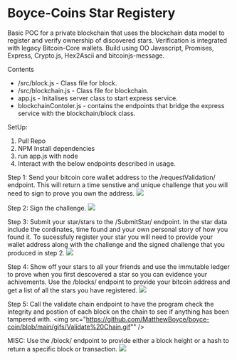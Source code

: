 # Boyce-Coins Star Registery

Basic POC for a private blockchain that uses the blockchain data model to register and verify ownership of discovered stars. Verification is integrated with legacy Bitcoin-Core wallets. Build using OO Javascript, Promises, Express, Crypto.js, Hex2Ascii and bitcoinjs-message.

Contents
- /src/block.js - Class file for block.
- /src/blockchain.js - Class file for blockchain.
- app.js - Initalises server class to start express service.
- blockchainContoler.js - contains the endpoints that bridge the express service with the blockchain/block class.

SetUp:
1. Pull Repo
2. NPM Install dependencies
3. run app.js with node
4. Interact with the below endpoints described in usage.

Step 1: Send your bitcoin core wallet address to the /requestValidation/ endpoint. This will return a time senstive and unique challenge that you will need to sign to prove you own the address.
<img src="https://github.com/MatthewBoyce/boyce-coin/blob/main/gifs/requestValidation.gif"/>

Step 2: Sign the challenge.
<img src="https://github.com/MatthewBoyce/boyce-coin/blob/main/gifs/SignMessage.gif"/>

Step 3: Submit your star/stars to the /SubmitStar/ endpoint. In the star data include the cordinates, time found and your own personal story of how you found it. To sucessfuly register your star you will need to provide your wallet address along with the challenge and the signed challenge that you produced in step 2.
<img src="https://github.com/MatthewBoyce/boyce-coin/blob/main/gifs/SubmitStar.gif" />

Step 4: Show off your stars to all your friends and use the immutable ledger to prove when you first descovered a star so you can evidence your achivements. Use the /blocks/ endpoint to provide your bitcoin address and get a list of all the stars you have registered.
<img src="https://github.com/MatthewBoyce/boyce-coin/blob/main/gifs/StarsByWallet.gif" />

Step 5: Call the validate chain endpoint to have the program check the integrity and postion of each block on the chain to see if anything has been tampered with.
<img src="https://github.com/MatthewBoyce/boyce-coin/blob/main/gifs/Validate%20Chain.gif"" />

MISC: Use the /block/ endpoint to provide either a block height or a hash to return a specific block or transaction.
<img src="https://github.com/MatthewBoyce/boyce-coin/blob/main/gifs/BlockbyHeight.gif"  />

